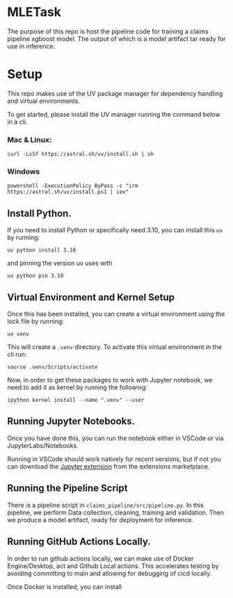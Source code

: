 # MLETask
The purpose of this repo is host the pipeline code for training a claims pipeline xgboost model. The output of which is a model artifact tar ready for use in inference.

# Setup
This repo makes use of the UV package manager for dependency handling and virtual environments. 

To get started, please install the UV manager running the command below in a cli.
### Mac & Linux:
`curl -LsSf https://astral.sh/uv/install.sh | sh`
### Windows
`powershell -ExecutionPolicy ByPass -c "irm https://astral.sh/uv/install.ps1 | iex"`


## Install Python.

If you need to install Python or specifically need 3.10, you can install this `uv` by running:

`uv python install 3.10`

and pinning the version uv uses with

`uv python pin 3.10`


## Virtual Environment and Kernel Setup
Once this has been installed, you can create a virtual environment using the lock file by running:

`uv venv`

This will create a `.venv` directory. To activate this virtual environment in the cli run:

`source .venv/Scripts/activate`

Now, in order to get these packages to work with Jupyter notebook, we need to add it as kernel by running the following:

`ipython kernel install --name ".venv" --user`

## Running Jupyter Notebooks.

Once you have done this, you can run the notebook either in VSCode or via JupyterLabs/Notebooks.

Running in VSCode should work natively for recent versions, but if not you can download the [Jupyter extension](https://marketplace.visualstudio.com/items?itemName=ms-toolsai.jupyter) from the extensions marketplace.

## Running the Pipeline Script

There is a pipeline script in `claims_pipeline/src/pipeline.py`. In this pipeline, we perform Data collection, cleaning, training and validation. Then we produce a model artifact, ready for deployment for inference.

## Running GitHub Actions Locally.

In order to run github actions locally, we can make use of Docker Engine/Desktop, act and Github Local actions. This accelerates testing by avoiding committing to main and allowing for debugging of cicd locally.

Once Docker is installed, you can install 
